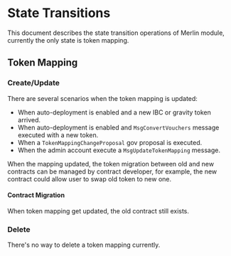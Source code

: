 <!--
order: 3
-->

# State Transitions

<!-- define state transitions for accounts and storage -->

This document describes the state transition operations of Merlin module, currently the only state is token mapping.

## Token Mapping

### Create/Update

There are several scenarios when the token mapping is updated:

- When auto-deployment is enabled and a new IBC or gravity token arrived.
- When auto-deployment is enabled and `MsgConvertVouchers` message executed with a new token.
- When a `TokenMappingChangeProposal` gov proposal is executed.
- When the admin account execute a `MsgUpdateTokenMapping` message.

When the mapping updated, the token migration between old and new contracts can be managed by contract developer, for example, the new contract could allow user to swap old token to new one.

#### Contract Migration

When token mapping get updated, the old contract still exists.

### Delete

There's no way to delete a token mapping currently.
